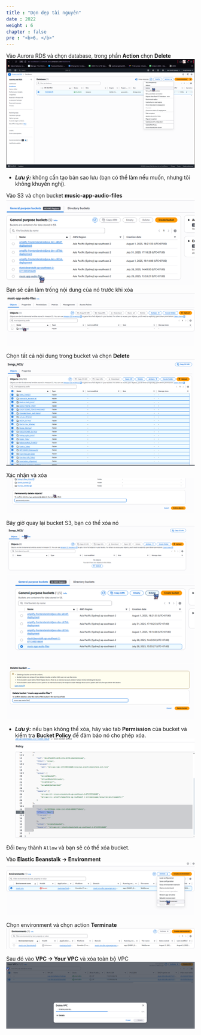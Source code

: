 ```yaml
---
title : "Dọn dẹp tài nguyên"
date : 2022
weight : 6
chapter : false
pre : "<b>6. </b>"
---
```


Vào Aurora RDS và chọn database, trong phần **Action** chọn **Delete**  
![Delete Aurora RDS](/images/6.clean/00.png)  
* ***Lưu ý:*** không cần tạo bản sao lưu (bạn có thể làm nếu muốn, nhưng tôi không khuyến nghị).  

Vào S3 và chọn bucket **music-app-audio-files**  
![De](/images/6.clean/01.png)  
Bạn sẽ cần làm trống nội dung của nó trước khi xóa  
![Empty the bucket](/images/6.clean/02.png)  

Chọn tất cả nội dung trong bucket và chọn **Delete**  
![Empty the bucket](/images/6.clean/03.png)  

Xác nhận và xóa  
![Empty the bucket](/images/6.clean/04.png)  

Bây giờ quay lại bucket S3, bạn có thể xóa nó  
![Spring boot security error](/images/6.clean/05.png)  
![Spring boot security error](/images/6.clean/06.png)  
![Spring boot security error](/images/6.clean/07.png)  

* ***Lưu ý:*** nếu bạn không thể xóa, hãy vào tab **Permission** của bucket và kiểm tra **Bucket Policy** để đảm bảo nó cho phép xóa.  
![Spring boot security error](/images/6.clean/07-a.png)  

Đổi `Deny` thành `Allow` và bạn sẽ có thể xóa bucket.  

Vào **Elastic Beanstalk → Environment**  
![Spring boot security error](/images/6.clean/08.png)  

Chọn environment và chọn action **Terminate**  
![Spring boot security error](/images/6.clean/09.png)  

Sau đó vào **VPC → Your VPC** và xóa toàn bộ VPC  
![Spring boot security error](/images/6.clean/10.png)  
